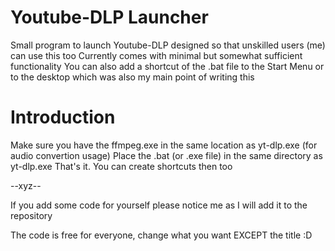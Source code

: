 # Youtube-DLP Launcher
Small program to launch Youtube-DLP designed so that unskilled users (me) can use this too
Currently comes with minimal but somewhat sufficient functionality
You can also add a shortcut of the .bat file to the Start Menu or to the desktop which was also my main point of writing this 


 # Introduction
Make sure you have the ffmpeg.exe in the same location as yt-dlp.exe (for audio convertion usage)
Place the .bat (or .exe file) in the same directory as yt-dlp.exe
That's it. You can create shortcuts then too

--xyz--

If you add some code for yourself please notice me as I will add it to the repository

The code is free for everyone, change what you want EXCEPT the title :D